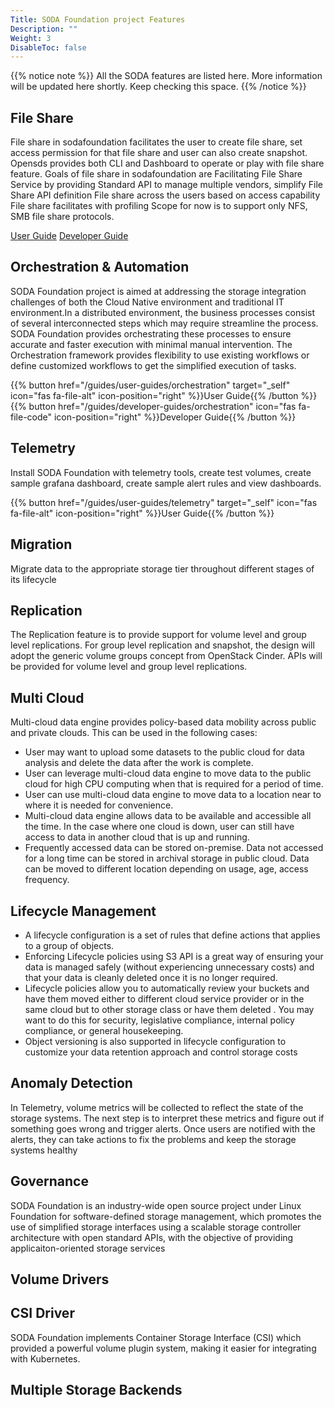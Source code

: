 ```yaml
---
Title: SODA Foundation project Features
Description: ""
Weight: 3
DisableToc: false
---
```


{{% notice note %}}
All the SODA features are listed here. More information  will be updated here shortly. Keep checking this space.
{{% /notice %}}

## File Share  

File share in sodafoundation facilitates the user to create file share, set access permission for that file share and user can also create snapshot. Opensds provides both CLI and Dashboard to operate or play with file share feature. Goals of file share in sodafoundation are Facilitating File Share Service by providing Standard API to manage multiple vendors, simplify File Share API definition File share across the users based on access capability File share facilitates with profiling Scope for now is to support only NFS, SMB file share protocols.
<br />

[User Guide](../guides/user-guides/file-share/_index.md?style=centerme)
[Developer Guide](..//guides/developer-guides/file-share_index.md?style=centerme)

## Orchestration & Automation  

SODA Foundation project is aimed at addressing the storage integration challenges of both the Cloud Native environment and traditional IT environment.In a distributed environment, the business processes consist of several interconnected steps which may require streamline the process. SODA Foundation provides orchestrating these processes to ensure accurate and faster execution with minimal manual intervention. The Orchestration framework provides flexibility to use existing workflows or define customized workflows to get the simplified execution of tasks.

{{% button href="/guides/user-guides/orchestration" target="_self" icon="fas fa-file-alt" icon-position="right" %}}User Guide{{% /button %}}
{{% button href="/guides/developer-guides/orchestration" icon="fas fa-file-code" icon-position="right" %}}Developer Guide{{% /button %}}

## Telemetry  

Install SODA Foundation with telemetry tools, create test volumes, create sample grafana dashboard, create sample alert rules and view dashboards.

{{% button href="/guides/user-guides/telemetry" target="_self" icon="fas fa-file-alt" icon-position="right" %}}User Guide{{% /button %}}

## Migration  

Migrate data to the appropriate storage tier throughout different stages of its lifecycle

## Replication  

The Replication feature is to provide support for volume level and group level replications. For group level replication and snapshot, the design will adopt the generic volume groups concept from OpenStack Cinder.  APIs will be provided for volume level and group level replications.

## Multi Cloud  

Multi-cloud data engine provides policy-based data mobility across public and private clouds. This can be used in the following cases:  

- User may want to upload some datasets to the public cloud for data analysis and delete the data after the work is complete.
- User can leverage multi-cloud data engine to move data to the public cloud for high CPU computing when that is required for a period of time.
- User can use multi-cloud data engine to move data to a location near to where it is needed for convenience.
- Multi-cloud data engine allows data to be available and accessible all the time. In the case where one cloud is down, user can still have access to data in another cloud that is up and running.
- Frequently accessed data can be stored on-premise. Data not accessed for a long time can be stored in archival storage in public cloud. Data can be moved to different location depending on usage, age, access frequency.

## Lifecycle Management  

- A lifecycle configuration is a set of rules that define actions that applies to a group of objects.
- Enforcing Lifecycle policies using S3 API is a great way of ensuring your data is managed safely (without experiencing unnecessary costs) and that your data is cleanly deleted once it is no longer required.
- Lifecycle policies allow you to automatically review your buckets and have them moved either to different cloud service provider or in the same cloud but to other storage class or have them deleted . You may want to do this for security, legislative compliance, internal policy compliance, or general housekeeping.
- Object versioning is also supported in lifecycle configuration to customize your data retention approach and control storage costs

## Anomaly Detection  

In Telemetry, volume metrics will be collected to reflect the state of the storage systems. The next step is to interpret these metrics and figure out if something goes wrong and trigger alerts. Once users are notified with the alerts, they can take actions to fix the problems and keep the storage systems healthy  

## Governance  

SODA Foundation is an industry-wide open source project under Linux Foundation for software-defined storage management, which promotes the use of simplified storage interfaces using a scalable storage controller architecture with open standard APIs, with the objective of providing applicaiton-oriented storage services

## Volume Drivers  

## CSI Driver  

SODA Foundation implements Container Storage Interface (CSI) which provided a powerful volume plugin system, making it easier for integrating with Kubernetes.

## Multiple Storage Backends  




